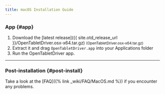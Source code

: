 ```yaml
---
title: macOS Installation Guide
---
```


### App {#app}

1. Download the [latest release]({{ site.otd_release_url }}/OpenTabletDriver.osx-x64.tar.gz) <small class="text-muted">(OpenTabletDriver.osx-x64.tar.gz)</small>
2. Extract it and drag `OpenTabletDriver.app` into your Applications folder
3. Run the OpenTabletDriver app.

---

### Post-installation {#post-install}

Take a look at the [FAQ]({% link _wiki/FAQ/MacOS.md %}) if you encounter any problems.
